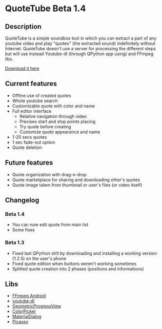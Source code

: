 # QuoteTube Beta 1.4
## Description
QuoteTube is a simple soundbox tool in which you can extract a part of any youtube video and play "quotes" (the extracted sound) indefinitely without Internet. QuoteTube doesn't use a server for processing the different steps but will use instead Youtube-dl (through QPython app using) and FFmpeg libs.

[Download it here](https://klemek.fr/quotetube/quotetube-beta1.4.apk)
## Current features

* Offline use of created quotes
* Whole youtube search
* Customizable quote with color and name
* Full editor interface
  * Relative navigation through video
  * Precises start and stop points placing
  * Try quote before creating
  * Customize quote appearance and name
* 1-20 secs quotes
* 1 sec fade-out option
* Quote deletion

## Future features

* Quote organization with drag-n-drop
* Quote marketplace for sharing and downloading other's quotes
* Quote image taken from thumbnail or user's files (or video itself)

## Changelog
### Beta 1.4

* You can now edit quote from main list
* Some fixes

### Beta 1.3

* Fixed last QPython sh!t by downloading and installing a working version (1.2.5) on the user's phone
* Fixed quote edition when buttons weren't working sometimes
* Splitted quote creation into 2 phases (positions and informations)

## Libs

* [FFmpeg Android](http://writingminds.github.io/ffmpeg-android-java/)
* [youtube-dl](https://rg3.github.io/youtube-dl/)
* [GeometricProgressView](https://android-arsenal.com/details/1/5376)
* [ColorPicker](https://android-arsenal.com/details/1/5067)
* [MaterialDialog](https://github.com/afollestad/material-dialogs)
* [Picasso](http://square.github.io/picasso/)

